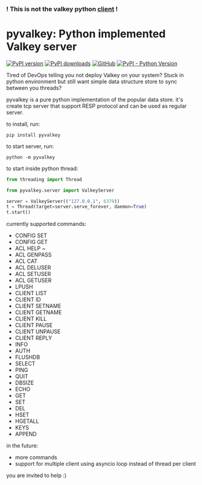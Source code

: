 ### ! This is not the valkey python [client](https://github.com/valkey-io/valkey-py) !

# pyvalkey: Python implemented Valkey server

[![PyPI version](https://img.shields.io/pypi/v/pyvalkey.svg)](https://pypi.python.org/pypi/pyvalkey/)
[![PyPI downloads](https://img.shields.io/pypi/dm/pyvalkey.svg)](https://pypi.python.org/pypi/pyvalkey/)
[![GitHub](https://img.shields.io/github/license/netanelrevah/pyvalkey)](https://pypi.python.org/pypi/pyvalkey/)
[![PyPI - Python Version](https://img.shields.io/pypi/pyversions/pyvalkey)](https://pypi.python.org/pypi/pyvalkey/)

Tired of DevOps telling you not deploy Valkey on your system?
Stuck in python environment but still want simple data structure store to sync between you threads?

pyvalkey is a pure python implementation of the popular data store. it's create tcp server that support RESP protocol and can be used as regular server.

to install, run:
```shell
pip install pyvalkey
```

to start server, run:
```shell
python -m pyvalkey
```

to start inside python thread:

```python
from threading import Thread

from pyvalkey.server import ValkeyServer

server = ValkeyServer(("127.0.0.1", 6379))
t = Thread(target=server.serve_forever, daemon=True)
t.start()
```

currently supported commands:
* CONFIG SET
* CONFIG GET
* ACL HELP ~
* ACL GENPASS
* ACL CAT
* ACL DELUSER
* ACL SETUSER
* ACL GETUSER
* LPUSH
* CLIENT LIST
* CLIENT ID
* CLIENT SETNAME
* CLIENT GETNAME
* CLIENT KILL
* CLIENT PAUSE
* CLIENT UNPAUSE
* CLIENT REPLY
* INFO
* AUTH
* FLUSHDB
* SELECT
* PING
* QUIT
* DBSIZE
* ECHO
* GET
* SET
* DEL
* HSET
* HGETALL
* KEYS
* APPEND

in the future:
* more commands
* support for multiple client using asyncio loop instead of thread per client

you are invited to help :)
